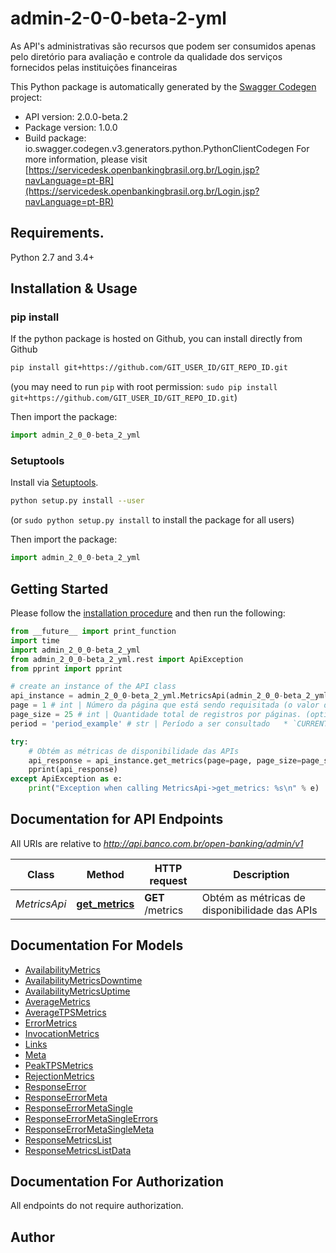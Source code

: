 # admin-2-0-0-beta-2-yml
As API's administrativas são recursos que podem ser consumidos apenas pelo diretório para avaliação e controle da qualidade dos serviços fornecidos pelas instituições financeiras

This Python package is automatically generated by the [Swagger Codegen](https://github.com/swagger-api/swagger-codegen) project:

- API version: 2.0.0-beta.2
- Package version: 1.0.0
- Build package: io.swagger.codegen.v3.generators.python.PythonClientCodegen
For more information, please visit [https://servicedesk.openbankingbrasil.org.br/Login.jsp?navLanguage=pt-BR](https://servicedesk.openbankingbrasil.org.br/Login.jsp?navLanguage=pt-BR)

## Requirements.

Python 2.7 and 3.4+

## Installation & Usage
### pip install

If the python package is hosted on Github, you can install directly from Github

```sh
pip install git+https://github.com/GIT_USER_ID/GIT_REPO_ID.git
```
(you may need to run `pip` with root permission: `sudo pip install git+https://github.com/GIT_USER_ID/GIT_REPO_ID.git`)

Then import the package:
```python
import admin_2_0_0-beta_2_yml 
```

### Setuptools

Install via [Setuptools](http://pypi.python.org/pypi/setuptools).

```sh
python setup.py install --user
```
(or `sudo python setup.py install` to install the package for all users)

Then import the package:
```python
import admin_2_0_0-beta_2_yml
```

## Getting Started

Please follow the [installation procedure](#installation--usage) and then run the following:

```python
from __future__ import print_function
import time
import admin_2_0_0-beta_2_yml
from admin_2_0_0-beta_2_yml.rest import ApiException
from pprint import pprint

# create an instance of the API class
api_instance = admin_2_0_0-beta_2_yml.MetricsApi(admin_2_0_0-beta_2_yml.ApiClient(configuration))
page = 1 # int | Número da página que está sendo requisitada (o valor da primeira página é 1). (optional) (default to 1)
page_size = 25 # int | Quantidade total de registros por páginas. (optional) (default to 25)
period = 'period_example' # str | Período a ser consultado   * `CURRENT` - Métricas do dia atual.   * `ALL` - Métricas de todo o período disponível (últimos 7 dias).  (optional)

try:
    # Obtém as métricas de disponibilidade das APIs
    api_response = api_instance.get_metrics(page=page, page_size=page_size, period=period)
    pprint(api_response)
except ApiException as e:
    print("Exception when calling MetricsApi->get_metrics: %s\n" % e)
```

## Documentation for API Endpoints

All URIs are relative to *http://api.banco.com.br/open-banking/admin/v1*

Class | Method | HTTP request | Description
------------ | ------------- | ------------- | -------------
*MetricsApi* | [**get_metrics**](docs/MetricsApi.md#get_metrics) | **GET** /metrics | Obtém as métricas de disponibilidade das APIs

## Documentation For Models

 - [AvailabilityMetrics](docs/AvailabilityMetrics.md)
 - [AvailabilityMetricsDowntime](docs/AvailabilityMetricsDowntime.md)
 - [AvailabilityMetricsUptime](docs/AvailabilityMetricsUptime.md)
 - [AverageMetrics](docs/AverageMetrics.md)
 - [AverageTPSMetrics](docs/AverageTPSMetrics.md)
 - [ErrorMetrics](docs/ErrorMetrics.md)
 - [InvocationMetrics](docs/InvocationMetrics.md)
 - [Links](docs/Links.md)
 - [Meta](docs/Meta.md)
 - [PeakTPSMetrics](docs/PeakTPSMetrics.md)
 - [RejectionMetrics](docs/RejectionMetrics.md)
 - [ResponseError](docs/ResponseError.md)
 - [ResponseErrorMeta](docs/ResponseErrorMeta.md)
 - [ResponseErrorMetaSingle](docs/ResponseErrorMetaSingle.md)
 - [ResponseErrorMetaSingleErrors](docs/ResponseErrorMetaSingleErrors.md)
 - [ResponseErrorMetaSingleMeta](docs/ResponseErrorMetaSingleMeta.md)
 - [ResponseMetricsList](docs/ResponseMetricsList.md)
 - [ResponseMetricsListData](docs/ResponseMetricsListData.md)

## Documentation For Authorization

 All endpoints do not require authorization.


## Author


